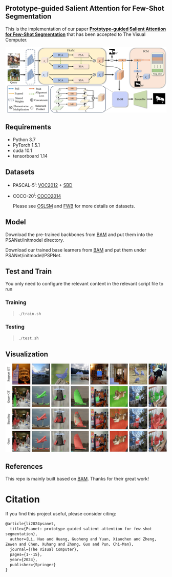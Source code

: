 ## Prototype-guided Salient Attention for Few-Shot Segmentation
This is the implementation of our paper [**Prototype-guided Salient Attention for Few-Shot Segmentation**](https://link.springer.com/article/10.1007/s00371-024-03582-1?utm_source=rct_congratemailt&utm_medium=email&utm_campaign=nonoa_20240801&utm_content=10.1007%2Fs00371-024-03582-1) that has been accepted to The Visual Computer. 


<p align="middle">
    <img src="figure/Figure1.jpg">
</p>

## Requirements

- Python 3.7
- PyTorch 1.5.1
- cuda 10.1
- tensorboard 1.14

## Datasets

- PASCAL-5<sup>i</sup>:  [VOC2012](http://host.robots.ox.ac.uk/pascal/VOC/voc2012/) + [SBD](http://home.bharathh.info/pubs/codes/SBD/download.html)

- COCO-20<sup>i</sup>:  [COCO2014](https://cocodataset.org/#download)

  Please see [OSLSM](https://arxiv.org/abs/1709.03410) and [FWB](https://openaccess.thecvf.com/content_ICCV_2019/html/Nguyen_Feature_Weighting_and_Boosting_for_Few-Shot_Segmentation_ICCV_2019_paper.html) for more details on datasets. 

## Model

Download the pre-trained backbones from [BAM](https://github.com/chunbolang/BAM) and put them into the PSANet/initmodel directory.

Download our trained base learners from [BAM](https://github.com/chunbolang/BAM) and put them under PSANet/initmodel/PSPNet.

## Test and Train
You only need to configure the relevant content in the relevant script file to run


### Training

> ```bash
> ./train.sh  
> ```

### Testing

> ```bash
> ./test.sh
> ```

## Visualization
<p align="middle">
    <img src="figure/Figure4.jpg">
</p>

## References

This repo is mainly built based on [BAM](https://github.com/chunbolang/BAM). Thanks for their great work!

# Citation

If you find this project useful, please consider citing:
```
@article{li2024psanet,
  title={Psanet: prototype-guided salient attention for few-shot segmentation},
  author={Li, Hao and Huang, Guoheng and Yuan, Xiaochen and Zheng, Zewen and Chen, Xuhang and Zhong, Guo and Pun, Chi-Man},
  journal={The Visual Computer},
  pages={1--15},
  year={2024},
  publisher={Springer}
}
```
